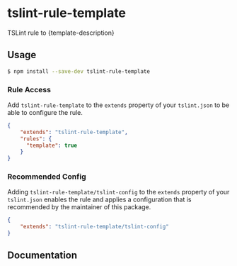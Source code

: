 # tslint-rule-template
TSLint rule to {template-description}

## Usage
```bash
$ npm install --save-dev tslint-rule-template
```

### Rule Access
Add `tslint-rule-template` to the `extends` property of your `tslint.json` to be 
able to configure the rule.
```json
{
    "extends": "tslint-rule-template",
    "rules": {
      "template": true
    }
}
```

### Recommended Config
Adding `tslint-rule-template/tslint-config` to the `extends` property of your `tslint.json`
enables the rule and applies a configuration that is recommended by the maintainer of this package.
```json
{
    "extends": "tslint-rule-template/tslint-config"
}
```

## Documentation

